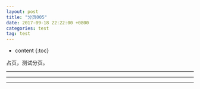 ```yaml
---
layout: post
title: "分页005"
date: 2017-09-18 22:22:00 +0800
categories: test
tag: test
---
```

* content
{:toc}

占页，测试分页。

---

<!-- more -->

---



---



